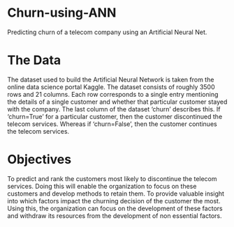 # Churn-using-ANN
Predicting churn of a telecom company using an Artificial Neural Net.

# The Data
The dataset used to build the Artificial Neural Network is taken from the online data science portal Kaggle. The dataset consists of roughly 3500 rows and 21 columns. Each row corresponds to a single entry mentioning the details of a single customer and whether that particular customer stayed with the company. The last column of the dataset ‘churn’ describes this. If ‘churn=True’ for a particular customer, then the customer discontinued the telecom services. Whereas if ‘churn=False’, then the customer continues the telecom services.

# Objectives
To predict and rank the customers most likely to discontinue the telecom services. Doing this will enable the organization to focus on these customers and develop methods to retain them.
To provide valuable insight into which factors impact the churning decision of the customer the most. Using this, the organization can  focus on the development of these factors and withdraw its resources from the development of non essential factors.  
